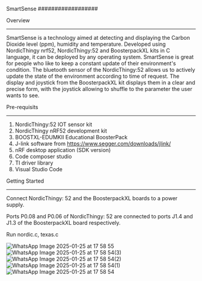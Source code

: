 SmartSense
##################

Overview
********

SmartSense is a technology aimed at detecting and displaying the Carbon Dioxide level (ppm), humidity and temperature. Developed using NordicThingy nrf52, NordicThingy:52 and BoosterpackXL kits in C language, it can be deployed by any operating system. SmartSense is great for people who like to keep a constant update of their environment's condition. The bluetooth sensor of the NordicThingy:52 allows us to actively update the state of the environment according to time of request. The display and joystick from the BoosterpackXL kit displays them in a clear and precise form, with the joystick allowing to shuffle to the parameter the user wants to see. 

Pre-requisits
************
1. NordicThingy:52 IOT sensor kit
2. NordicThingy nRF52 development kit
3. BOOSTXL-EDUMKII Educational BoosterPack
4. J-link software from https://www.segger.com/downloads/jlink/
5. nRF desktop application (SDK version)
6. Code composer studio
7. TI driver library
8. Visual Studio Code

Getting Started
********************

Connect NordicThingy: 52 and the BoosterpackXL boards to a power supply.

Ports P0.08 and P0.06 of NordicThingy: 52 are connected to ports J1.4 and J1.3 of the BoosterpackXL board respectively.

Run nordic.c, texas.c

![WhatsApp Image 2025-01-25 at 17 58 55](https://github.com/user-attachments/assets/e2e87625-18a6-4f4d-934e-8101017b1eb6)
![WhatsApp Image 2025-01-25 at 17 58 54(3)](https://github.com/user-attachments/assets/35f27e1b-5c13-4a1b-b196-42a63d383394)
![WhatsApp Image 2025-01-25 at 17 58 54(2)](https://github.com/user-attachments/assets/d4d73d66-21f5-448d-89d1-df2ad340629d)
![WhatsApp Image 2025-01-25 at 17 58 54(1)](https://github.com/user-attachments/assets/984bb302-fd9f-4567-9c96-3622faf180af)
![WhatsApp Image 2025-01-25 at 17 58 54](https://github.com/user-attachments/assets/bf45d9d5-d4f8-447c-9cda-a076ba398405)


